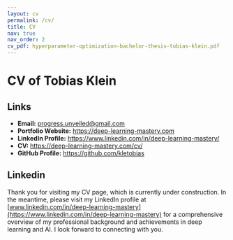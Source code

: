 ```yaml
---
layout: cv
permalink: /cv/
title: CV
nav: true
nav_order: 2
cv_pdf: hyperparameter-optimization-bachelor-thesis-tobias-klein.pdf
---
```


# **CV of Tobias Klein**

## Links

- <strong>Email:</strong> <a href="mailto:progress.unveiled@gmail.com">progress.unveiled@gmail.com</a><br>
- <strong>Portfolio Website:</strong> <a href="https://deep-learning-mastery.com">https://deep-learning-mastery.com</a><br>
- <strong>LinkedIn Profile:</strong> <a href="https://www.linkedin.com/in/deep-learning-mastery/">https://www.linkedin.com/in/deep-learning-mastery/</a><br>
- <strong>CV:</strong> <a href="https://deep-learning-mastery.com/cv/">https://deep-learning-mastery.com/cv/</a><br>
- <strong>GitHub Profile:</strong> <a href="https://github.com/kletobias">https://github.com/kletobias</a>

## Linkedin

Thank you for visiting my CV page, which is currently under construction. In the meantime, please visit my LinkedIn profile at [www.linkedin.com/in/deep-learning-mastery](https://www.linkedin.com/in/deep-learning-mastery) for a comprehensive overview of my professional background and achievements in deep learning and AI. I look forward to connecting with you.
